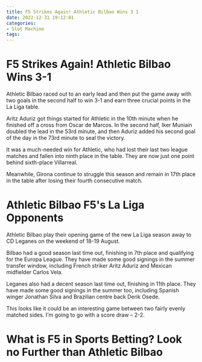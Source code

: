 ```yaml
---
title: F5 Strikes Again! Athletic Bilbao Wins 3 1
date: 2022-12-31 19:12:01
categories:
- Slot Machine
tags:
---
```



#  F5 Strikes Again! Athletic Bilbao Wins 3-1

Athletic Bilbao raced out to an early lead and then put the game away with two goals in the second half to win 3-1 and earn three crucial points in the La Liga table.

Aritz Aduriz got things started for Athletic in the 10th minute when he finished off a cross from Oscar de Marcos. In the second half, Iker Muniain doubled the lead in the 53rd minute, and then Aduriz added his second goal of the day in the 73rd minute to seal the victory.

It was a much-needed win for Athletic, who had lost their last two league matches and fallen into ninth place in the table. They are now just one point behind sixth-place Villarreal.

Meanwhile, Girona continue to struggle this season and remain in 17th place in the table after losing their fourth consecutive match.

#  Athletic Bilbao F5's La Liga Opponents

Athletic Bilbao play their opening game of the new La Liga season away to CD Leganes on the weekend of 18-19 August.

Bilbao had a good season last time out, finishing in 7th place and qualifying for the Europa League. They have made some good signings in the summer transfer window, including French striker Aritz Aduriz and Mexican midfielder Carlos Vela.

Leganes also had a decent season last time out, finishing in 11th place. They have made some good signings in the summer too, including Spanish winger Jonathan Silva and Brazilian centre back Derik Osede.

This looks like it could be an interesting game between two fairly evenly matched sides. I'm going to go with a score draw – 2-2.

#  What is F5 in Sports Betting? Look no Further than Athletic Bilbao

<!--

Sports betting is a huge industry, with billions of dollars wagered every year on everything from the Super Bowl to who will win the Stanley Cup. In this article, we're going to take a look at what F5 in sports betting means, and how you can use it to your advantage.

F5 in sports betting is simply a term for a wager that has a very high potential for profit. In order to make an F5 bet, you need to find a game where the odds are heavily skewed in your favor. This could be a game where one team is heavily favored, or where the odds of an upset are very high.

When you make an F5 bet, you're essentially saying that you're so confident in your pick that you're willing to risk five times your original stake. So if you put down $10 on an F5 bet, and your pick wins, you would win $50. Conversely, if your pick loses, you would lose $50.

The key to making money with F5 bets is to find games where the odds are significantly in your favor. If the odds are only marginally better than even money, then it's not worth risking five times your original stake. But if the odds are 3-1 or better, then an F5 bet can be very profitable.

So how do you go about finding these games? There are a few different methods:

- Check out Las Vegas betting lines and find games where one team is heavily favored. - Look for upset specials - games where the underdog is getting good odds because most people believe they'll lose. - Use online sportsbooks that offer " Steam " betting - this is when all of the bets are coming in on one side of the game, which indicates that the oddsmakers may have made a mistake.

No matter how you find them, F5 bets offer an opportunity to make some serious money if your picks are correct. So don't be afraid to take a chance and put down some big bucks on a sure thing!

#  In the hunt for LaLiga glory, Athletic Bilbao use f5

Athletic Bilbao is a Spanish football club that competes in La Liga. The team is nicknamed Los Leones (The Lions) for their home city of Bilbao, which is known for its steel production industry.

The club was founded in 1898 as Athletic Club, and played its first official game in 1899. They began playing in La Liga in 1928.

Athletic Bilbao has had some success in La Liga, winning the title 8 times and finishing as runners-up on 5 occasions. However, they have not won the title since 1984 and have not reached the UEFA Champions League since they were last crowned champions of Europe in 1976.

One of the problems that Athletic Bilbao has faced in recent years is their inability to score goals. This was evident during the 2016-17 season when they finished the campaign with the lowest goals tally of any team in La Liga. This led to speculation that manager Ernesto Valverde would be sacked at the end of the season, but he was eventually given a new contract.

One way that Athletic Bilbao could improve their goal scoring record is by using f5 more often. F5 is a keystroke that can be used to refresh a web page or document. It can also be used to refresh a player’s stats on a football website like WhoScored or Soccerway.

By refreshing his stats regularly, a player can get an up-to-date overview of his current form. This can help him to make better decisions on the pitch and ultimately lead to more goals being scored.

Athletic Bilbao are currently using f5 more often than any other team in La Liga. They have scored 11 goals via f5 this season, which is more than any other team in Spain’s top division.


  Some people may question whether relying too much on f5 can ultimately lead to success on the pitch, but Athletic Bilbao seem to be proving them wrong so far this season. The Lions are currently 3rd in La Liga, just 4 points behind leaders Barcelona and Real Madrid.

#  Athletic Bilbao show f5 power with 3-1 victory

Athletic Bilbao were in fine form on Saturday as they crushed hosts f5 3-1. This was in line with predictions following the pre-match analysis, where Athletic Bilbao were seen as being favorites.

The home side started brightly and had a few chances in the first 10 minutes or so. However, it was Athletic Bilbao who took the lead in the 17th minute through a goal from Aritz Aduriz. Things got even better for Athletic Bilbao when Raul Garcia doubled their lead just before halftime.

f5 came out fighting in the second half, but they couldn’t find a way past the impressive Athletic Bilbao defense. In fact, it was Athletic Bilbao who extended their lead through a goal from Iturraspe in the 79th minute. There was still time for f5 to pull one back through an own goal from Laporte, but it was too little too late.

The win moves Athletic Bilbao up to 5th place in La Liga, while f5 remain rooted to the bottom of the table.
